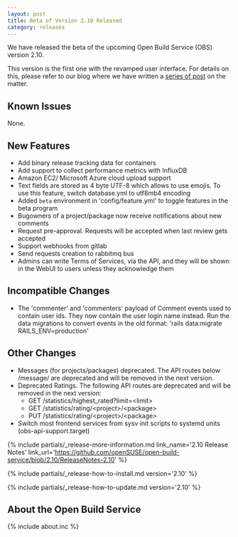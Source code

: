 ```yaml
---
layout: post
title: Beta of Version 2.10 Released
category: releases
---
```


We have released the beta of the upcoming Open Build Service (OBS) version 2.10.

This version is the first one with the revamped user interface.
For details on this, please refer to our blog where we have written a
[series of post](https://openbuildservice.org/2018/10/05/revamping-ui/) on the matter.

## Known Issues

None.

## New Features

* Add binary release tracking data for containers
* Add support to collect performance metrics with InfluxDB
* Amazon EC2/ Microsoft Azure cloud upload support
* Text fields are stored as 4 byte UTF-8 which allows to use emojis. To use this
  feature, switch database.yml to utf8mb4 encoding
* Added `beta` environment in 'config/feature.yml' to toggle features in the beta program
* Bugowners of a project/package now receive notifications about new comments
* Request pre-approval. Requests will be accepted when last review gets accepted
* Support webhooks from gitlab
* Send requests creation to rabbitmq bus
* Admins can write Terms of Services, via the API, and they will be shown in the WebUI to
  users unless they acknowledge them

## Incompatible Changes

* The 'commenter' and 'commenters' payload of Comment events used to contain user ids.
  They now contain the user login name instead.
  Run the data migrations to convert events in the old format:
  'rails data:migrate RAILS_ENV=production'

## Other Changes

* Messages (for projects/packages) deprecated. The API routes
  below /message/ are deprecated and will be removed in the next
  version.
* Deprecated Ratings. The following API routes are deprecated and will be removed
  in the next version:
  - GET /statistics/highest_rated?limit=&lt;limit&gt;
  - GET /statistics/rating/&lt;project&gt;/&lt;package&gt;
  - PUT /statistics/rating/&lt;project&gt;/&lt;package&gt;
* Switch most frontend services from sysv init scripts to systemd units (obs-api-support.target)

{% include partials/_release-more-information.md link_name='2.10 Release Notes' link_url='https://github.com/openSUSE/open-build-service/blob/2.10/ReleaseNotes-2.10' %}

{% include partials/_release-how-to-install.md version='2.10' %}

{% include partials/_release-how-to-update.md version='2.10' %}

## About the Open Build Service
{% include about.inc %}
